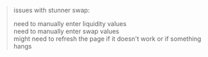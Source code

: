 > issues with stunner swap:
>
> need to manually enter liquidity values  
> need to manually enter swap values  
> might need to refresh the page if it doesn't work or if something hangs
